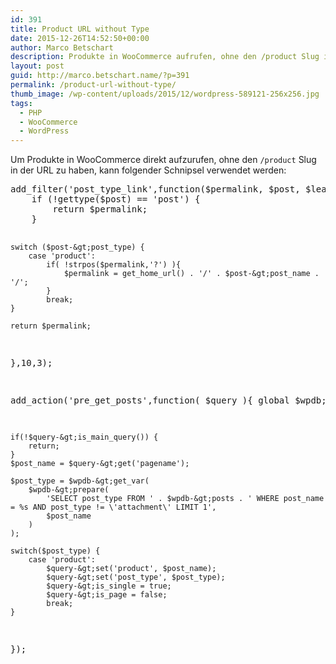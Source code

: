 ```yaml
---
id: 391
title: Product URL without Type
date: 2015-12-26T14:52:50+00:00
author: Marco Betschart
description: Produkte in WooCommerce aufrufen, ohne den /product Slug in der URL.
layout: post
guid: http://marco.betschart.name/?p=391
permalink: /product-url-without-type/
thumb_image: /wp-content/uploads/2015/12/wordpress-589121-256x256.jpg
tags:
  - PHP
  - WooCommerce
  - WordPress
---
```

Um Produkte in WooCommerce direkt aufzurufen, ohne den `/product` Slug in der URL zu haben, kann folgender Schnipsel verwendet werden:

<div class="snippetcpt-wrap" id="snippet-497" data-id="497" data-edit="http://dev.marco-betschart.local/wp-admin/post.php?post=497&action=edit" data-copy="/wp-admin/export.php?type=jekyll&#038;snippet=b31d996337&#038;id=497" data-fullscreen="http://dev.marco-betschart.local/code-snippets/product-url-wo-type-slug/?full-screen=1">
  <pre class="prettyprint linenums lang-php" title="Post URL w/o Type Slug">add_filter('post_type_link',function($permalink, $post, $leavename){
    if (!gettype($post) == 'post') {
        return $permalink;
    }
  
    switch ($post-&gt;post_type) {
        case 'product':
            if( !strpos($permalink,'?') ){
                $permalink = get_home_url() . '/' . $post-&gt;post_name . '/';
            }
            break;
    }
 
    return $permalink;
},10,3);

add_action('pre_get_posts',function( $query ){
    global $wpdb;
 
    if(!$query-&gt;is_main_query()) {
        return;
    }
    $post_name = $query-&gt;get('pagename');

    $post_type = $wpdb-&gt;get_var(
        $wpdb-&gt;prepare(
            'SELECT post_type FROM ' . $wpdb-&gt;posts . ' WHERE post_name = %s AND post_type != \'attachment\' LIMIT 1',
            $post_name
        )
    );
 
    switch($post_type) {
        case 'product':
            $query-&gt;set('product', $post_name);
            $query-&gt;set('post_type', $post_type);
            $query-&gt;is_single = true;
            $query-&gt;is_page = false;
            break;
    }
});</pre>
</div>